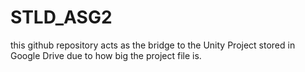 # STLD_ASG2

this github repository acts as the bridge to the Unity Project stored in Google Drive due to how big the project file is. 
